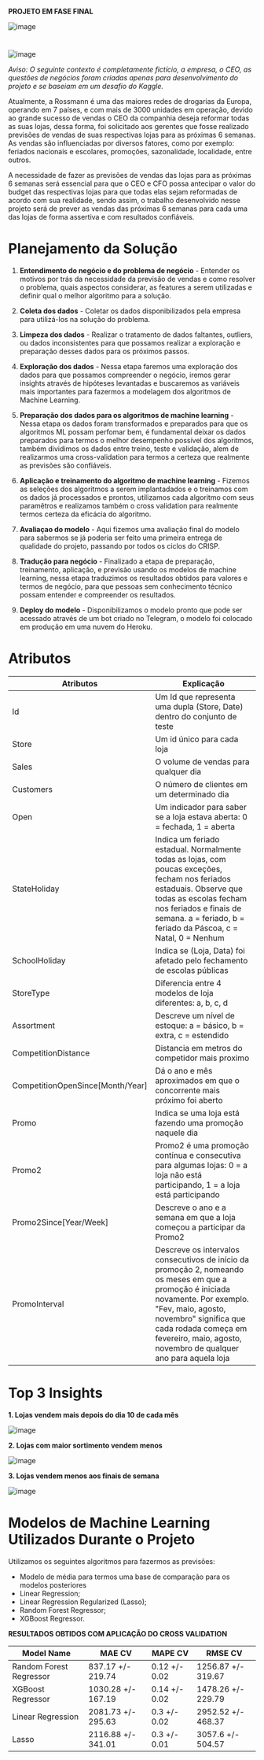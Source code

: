 **PROJETO EM FASE FINAL**

![image](https://user-images.githubusercontent.com/95088918/159572878-52a943df-c8c8-458f-b2cd-3b3a62ebf331.png)


# 
![image](https://upload.wikimedia.org/wikipedia/commons/thumb/8/8e/Rossmann_Logo.svg/2560px-Rossmann_Logo.svg.png)

*Aviso: O seguinte contexto é completamente fictício, a empresa, o CEO, as questões de negócios foram criadas apenas para desenvolvimento do projeto e se baseiam em um desafio do Kaggle.*

Atualmente, a Rossmann é uma das maiores redes de drogarias da Europa, operando em 7 países, e com mais de 3000 unidades em operação, devido ao grande sucesso de vendas o CEO da companhia deseja reformar todas as suas lojas, dessa forma, foi solicitado aos gerentes que fosse realizado previsões de vendas de suas respectivas lojas para as próximas 6 semanas. As vendas são influenciadas por diversos fatores, como por exemplo: feriados nacionais e escolares, promoções, sazonalidade, localidade, entre outros.

A necessidade de fazer as previsões de vendas das lojas para as próximas 6 semanas será essencial para que o CEO e CFO possa antecipar o valor do budget das respectivas lojas para que todas elas sejam reformadas de acordo com sua realidade, sendo assim, o trabalho desenvolvido nesse projeto será de prever as vendas das próximas 6 semanas para cada uma das lojas de forma assertiva e com resultados confiáveis.

# Planejamento da Solução

1. **Entendimento do negócio e do problema de negócio** -  Entender os motivos por trás da necessidade da previsão de vendas e como resolver o problema, quais aspectos considerar, as features a serem utilizadas e definir qual o melhor algoritmo para a solução.
 
2. **Coleta dos dados** - Coletar os dados disponibilizados pela empresa para utilizá-los na solução do problema.

3. **Limpeza dos dados** - Realizar o tratamento de dados faltantes, outliers, ou dados inconsistentes para que possamos realizar a exploração e preparação desses dados para os próximos passos.

4. **Exploração dos dados** - Nessa etapa faremos uma exploração dos dados para que possamos compreender o negócio, iremos gerar insights através de hipóteses levantadas e buscaremos as variáveis mais importantes para fazermos a modelagem dos algoritmos de Machine Learning.

5. **Preparação dos dados para os algoritmos de machine learning** - Nessa etapa os dados foram transformados e preparados para que os algoritmos ML possam perfomar bem, é fundamental deixar os dados preparados para termos o melhor desempenho possível dos algoritmos, também dividimos os dados entre treino, teste e validação, alem de realizarmos uma cross-validation para termos a certeza que realmente as previsões são confiáveis.

6. **Aplicação e treinamento do algoritmo de machine learning** - Fizemos as seleções dos algoritmos a serem implantadados e o treinamos com os dados já processados e prontos, utilizamos cada algoritmo com seus paramêtros e realizamos também o cross validation para realmente termos certeza da eficácia do algoritmo.

7. **Avaliaçao do modelo** - Aqui fizemos uma avaliação final do modelo para sabermos se já poderia ser feito uma primeira entrega de qualidade do projeto, passando por todos os ciclos do CRISP.

8. **Tradução para negócio** - Finalizado a etapa de preparação, treinamento, aplicação, e previsão usando os modelos de machine learning, nessa etapa traduzimos os resultados obtidos para valores e termos de negócio, para que pessoas sem conhecimento técnico possam entender e compreender os resultados.

9. **Deploy do modelo** - Disponibilizamos o modelo pronto que pode ser acessado através de um bot criado no Telegram, o modelo foi colocado em produção em uma nuvem do Heroku.

# Atributos

| Atributos                        | Explicação                                                      |
| -------------------------------- | ------------------------------------------------------------ |
| Id                               | Um Id que representa uma dupla (Store, Date) dentro do conjunto de teste |
| Store                            | Um id único para cada loja                                   |
| Sales                            | O volume de vendas para qualquer dia                         |
| Customers                        | O número de clientes em um determinado dia                       |
| Open                             | Um indicador para saber se a loja estava aberta: 0 = fechada, 1 = aberta |
| StateHoliday                     | Indica um feriado estadual. Normalmente todas as lojas, com poucas exceções, fecham nos feriados estaduais. Observe que todas as escolas fecham nos feriados e finais de semana. a = feriado, b = feriado da Páscoa, c = Natal, 0 = Nenhum |
| SchoolHoliday                    | Indica se (Loja, Data) foi afetado pelo fechamento de escolas públicas |
| StoreType                        | Diferencia entre 4 modelos de loja diferentes: a, b, c, d  |
| Assortment                       | Descreve um nível de estoque: a = básico, b = extra, c = estendido |
| CompetitionDistance              | Distancia em metros do competidor mais proximo           |
| CompetitionOpenSince[Month/Year] | Dá o ano e mês aproximados em que o concorrente mais próximo foi aberto |
| Promo                            | Indica se uma loja está fazendo uma promoção naquele dia         |
| Promo2                           | Promo2 é uma promoção contínua e consecutiva para algumas lojas: 0 = a loja não está participando, 1 = a loja está participando |
| Promo2Since[Year/Week]           | Descreve o ano e a semana em que a loja começou a participar da Promo2 |
| PromoInterval                    | Descreve os intervalos consecutivos de início da promoção 2, nomeando os meses em que a promoção é iniciada novamente. Por exemplo. "Fev, maio, agosto, novembro" significa que cada rodada começa em fevereiro, maio, agosto, novembro de qualquer ano para aquela loja |

# Top 3 Insights

**1. Lojas vendem mais depois do dia 10 de cada mẽs**

![image](https://user-images.githubusercontent.com/95088918/159571814-62036a6f-02eb-4c39-8f2d-5176d8dfe1e5.png)

**2. Lojas com maior sortimento vendem menos**

![image](https://user-images.githubusercontent.com/95088918/159572208-5065c562-f7c9-4e28-9d3a-0ca7f2aaf992.png)

**3. Lojas vendem menos aos finais de semana**

![image](https://user-images.githubusercontent.com/95088918/159572568-b2257f1b-af5f-4ec6-81aa-a0519ad5f052.png)

# Modelos de Machine Learning Utilizados Durante o Projeto

Utilizamos os seguintes algoritmos para fazermos as previsões:
- Modelo de média para termos uma base de comparação para os modelos posteriores
- Linear Regression;
- Linear Regression Regularized (Lasso);
- Random Forest Regressor;
- XGBoost Regressor. 

**RESULTADOS OBTIDOS COM APLICAÇÃO DO CROSS VALIDATION**

| Model Name | MAE CV   | MAPE CV      | RMSE CV |
|-----------|---------|-----------|---------|
|  Random Forest Regressor  | 837.17 +/- 219.74| 0.12 +/- 0.02  | 1256.87 +/- 319.67 |
|  XGBoost Regressor	  | 1030.28 +/- 167.19 | 0.14 +/- 0.02   | 1478.26 +/- 229.79 |
|  Linear Regression	  | 2081.73 +/- 295.63 | 0.3 +/- 0.02   | 2952.52 +/- 468.37 |
|  Lasso	  | 2116.88 +/- 341.01 | 0.3 +/- 0.01	   | 3057.6 +/- 504.57 |
